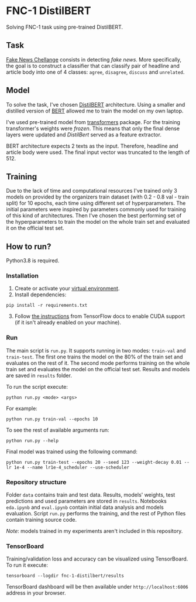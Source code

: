 # FNC-1 DistilBERT
Solving FNC-1 task using pre-trained DistilBERT.

## Task
[Fake News Chellange](http://www.fakenewschallenge.org/) consists in detecting _fake news_. 
More specifically, the goal is to construct a classifier that can classify pair of headline
and article body into one of 4 classes: `agree`, `disagree`, `discuss` and `unrelated`.

## Model
To solve the task, I've chosen [DistilBERT](https://arxiv.org/abs/1910.01108) architecture. Using
a smaller and distilled version of [BERT](https://arxiv.org/pdf/1810.04805.pdf) allowed me to
train the model on my own laptop.

I've used pre-trained model from [transformers](https://github.com/huggingface/transformers)
package. For the training transformer's weights were _frozen_. This means that only the final dense
layers were updated and _DistilBert_ served as a feature extractor.

BERT architecture expects 2 texts as the input. Therefore, headline and article body were
used. The final input vector was truncated to the length of 512.


## Training
Due to the lack of time and computational resources I've trained only 3 models on provided by
the organizers train dataset (with 0.2 - 0.8 val - train split) for 10 epochs, each time using
different set of hyperparameters. The initial parameters were inspired by parameters commonly used for
training of this kind of architectures. Then I've chosen the best performing set of
the hyperparameters to train the model on the whole train set and evaluated it on the official test set.

## How to run?
Python3.8 is required. 

### Installation
1. Create or activate your [virtual environment](https://docs.python.org/3/tutorial/venv.html).
2. Install dependencies:
```shell
pip install -r requirements.txt
```
3. Follow [the instructions](https://www.tensorflow.org/install/gpu)
   from TensorFlow docs to enable CUDA support (if it isn't already enabled on your machine).

### Run
The main script is `run.py`. It supports running in two modes: `train-val` and `train-test`.
The first one trains the model on the 80% of the train set and evaluates on the rest of it.
The second mode performs training on the whole train set and evaluates the model on the official
test set. Results and models are saved in `results` folder.

To run the script execute:
```shell
python run.py <mode> <args>
```
For example:
```shell
python run.py train-val --epochs 10
```
To see the rest of available arguments run:
```shell
python run.py --help
```

Final model was trained using the following command:
```shell
python run.py train-test --epochs 20 --seed 123 --weight-decay 0.01 --lr 1e-4 --name lr1e-4_scheduler --use-scheduler
```

### Repository structure
Folder `data` contains train and test data. Results, models' weights, test
predictions and used parameters are stored in `results`. Notebooks `eda.ipynb`
and `eval.ipynb` contain initial data analysis and models evaluation.
Script `run.py` performs the training, and the rest of Python files contain
training source code.

*Note*: models trained in my experiments aren't included in this repository.

### TensorBoard
Training/validation loss and accuracy can be visualized using TensorBoard. To run it execute:
```shell
tensorboard --logdir fnc-1-distilbert/results
```
TensorBoard dashboard will be then available under `http://localhost:6006` address in your browser.